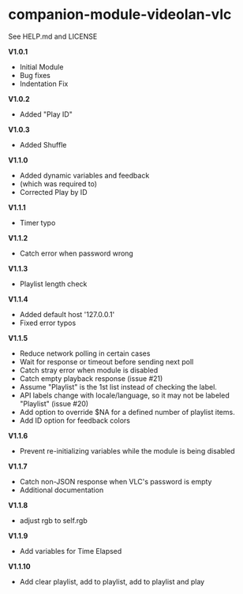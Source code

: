 # companion-module-videolan-vlc
See HELP.md and LICENSE

**V1.0.1**
* Initial Module
* Bug fixes
* Indentation Fix

**V1.0.2**
* Added "Play ID"

**V1.0.3**
* Added Shuffle

**V1.1.0**
* Added dynamic variables and feedback
* (which was required to)
* Corrected Play by ID

**V1.1.1**
* Timer typo

**V1.1.2**
* Catch error when password wrong

**V1.1.3**
* Playlist length check

**V1.1.4**
* Added default host '127.0.0.1'
* Fixed error typos

**V1.1.5**
* Reduce network polling in certain cases
* Wait for response or timeout before sending next poll
* Catch stray error when module is disabled
* Catch empty playback response (issue #21)
* Assume "Playlist" is the 1st list instead of checking the label.
* API labels change with locale/language, so it may not be labeled "Playlist" (issue #20)
* Add option to override $NA for a defined number of playlist items.
* Add ID option for feedback colors

**V1.1.6**
* Prevent re-initializing variables while the module is being disabled

**V1.1.7**
* Catch non-JSON response when VLC's password is empty
* Additional documentation

**V1.1.8**
* adjust rgb to self.rgb

**V1.1.9**
* Add variables for Time Elapsed

**V1.1.10**
* Add clear playlist, add to playlist, add to playlist and play
